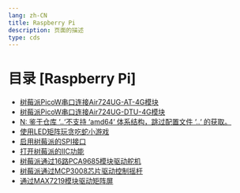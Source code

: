 ```yaml
---
lang: zh-CN  
title: Raspberry Pi  
description: 页面的描述  
type: cds  
---
```


# 目录 [Raspberry Pi]

[dir.start]: <>

- [树莓派PicoW串口连接Air724UG-AT-4G模块](PicoW-Air724UG-AT.md)  
- [树莓派PicoW串口连接Air724UG-DTU-4G模块](PicoW-Air724UG-DTU.md)  
- [N: 鉴于仓库 ‘..‘不支持 ‘amd64‘ 体系结构，跳过配置文件 ‘..‘ 的获取。](仓库不支持amd64体系结构，跳过配置文件..的获取.md)  
- [使用LED矩阵玩贪吃蛇小游戏](使用LED矩阵玩贪吃蛇小游戏.md)  
- [启用树莓派的SPI接口](启用树莓派的SPI接口.md)  
- [打开树莓派的IIC功能](打开树莓派的IIC功能.md)  
- [树莓派通过16路PCA9685模块驱动舵机](树莓派通过16路PCA9685模块驱动舵机.md)  
- [树莓派通过MCP3008芯片驱动控制摇杆](树莓派通过MCP3008芯片驱动控制摇杆.md)  
- [通过MAX7219模块驱动矩阵屏](通过MAX7219模块驱动矩阵屏.md)  

[dir.end]: <>

<AdsbyGoogle slot="7889564278" layout="in-article"/>

<Comment></Comment>
